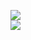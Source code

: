 [![](https://img.shields.io/badge/Made%20With-Github%20Spray-lightgrey.svg?style=for-the-badge&logo=github)](https://github.com/Annihil/github-spray#5146)  
[![](https://i.imgur.com/2DrTn0Z.gif)](https://github.com/Annihil/github-spray)